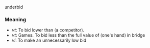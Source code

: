 underbid
### Meaning
+ _vt_: To bid lower than (a competitor).
+ _vt_: Games. To bid less than the full value of (one's hand) in bridge
+ _vi_: To make an unnecessarily low bid

